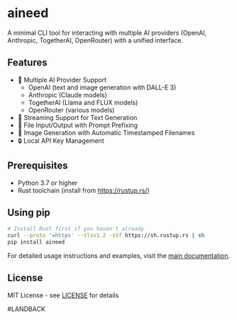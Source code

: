 # aineed

A minimal CLI tool for interacting with multiple AI providers (OpenAI, Anthropic, TogetherAI, OpenRouter) with a unified interface.

## Features

- 🤖 Multiple AI Provider Support
  - OpenAI (text and image generation with DALL-E 3)
  - Anthropic (Claude models)
  - TogetherAI (Llama and FLUX models)
  - OpenRouter (various models)
- 🔄 Streaming Support for Text Generation
- 📁 File Input/Output with Prompt Prefixing
- 🎨 Image Generation with Automatic Timestamped Filenames
- 🔒 Local API Key Management

## Prerequisites

- Python 3.7 or higher
- Rust toolchain (install from https://rustup.rs/)

## Using pip

```bash
# Install Rust first if you haven't already
curl --proto '=https' --tlsv1.2 -sSf https://sh.rustup.rs | sh
pip install aineed
```

For detailed usage instructions and examples, visit the [main documentation](../README.md#usage).

## License

MIT License - see [LICENSE](https://github.com/Nbiish/aineed/blob/main/LICENSE) for details

#LANDBACK
